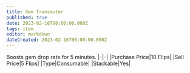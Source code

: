 ```yaml
---
title: Gem Transmuter
published: true
date: 2023-02-16T00:00:00.000Z
tags: item
editor: markdown
dateCreated: 2023-02-16T00:00:00.000Z
---
```


Boosts gem drop rate for 5 minutes.
|-|-|
|Purchase Price|10 Flips|
|Sell Price|5 Flips|
|Type|Consumable|
|Stackable|Yes|

